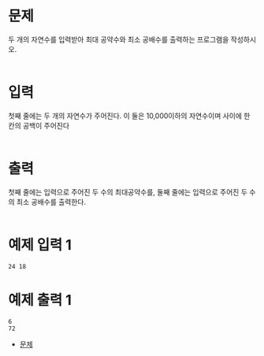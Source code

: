 # 문제

두 개의 자연수를 입력받아 최대 공약수와 최소 공배수를 출력하는 프로그램을 작성하시오.
<br><br>

# 입력

첫째 줄에는 두 개의 자연수가 주어진다. 이 둘은 10,000이하의 자연수이며 사이에 한 칸의 공백이 주어진다
<br><br>

# 출력

첫째 줄에는 입력으로 주어진 두 수의 최대공약수를, 둘째 줄에는 입력으로 주어진 두 수의 최소 공배수를 출력한다.
<br><br>

# 예제 입력 1
```
24 18
```

# 예제 출력 1
```
6
72
```

- <a href="https://www.acmicpc.net/problem/2609" title="문제" target="_blank">문제</a>